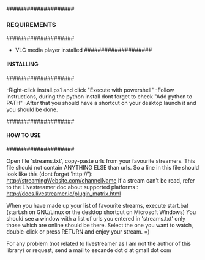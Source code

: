 ####################
### REQUIREMENTS ###
####################

- VLC media player installed
####################
#### INSTALLING ####
####################

-Right-click install.ps1 and click "Execute with powershell"
-Follow instructions, during the python install dont forget to check "Add python to PATH"
-After that you should have a shortcut on your desktop launch it and you should be done.

####################
#### HOW TO USE ####
####################

Open file 'streams.txt', copy-paste urls from your favourite streamers. This file should not contain ANYTHING ELSE than urls.
So a line in this file should look like this (dont forget 'http://'): http://streamingWebsite.com/channelName
If a stream can't be read, refer to the Livestreamer doc about supported platforms : 
						http://docs.livestreamer.io/plugin_matrix.html

When you have made up your list of favourite streams, execute start.bat (start.sh on GNU/Linux or the desktop shortcut on Microsoft Windows)
You should see a window with a list of urls you entered in 'streams.txt' only those which are online should be there.
Select the one you want to watch, double-click or press RETURN and enjoy your stream. =)


For any problem (not related to livestreamer as I am not the author of this library) or request, send a mail to
escande dot d at gmail dot com
